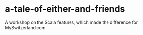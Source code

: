# a-tale-of-either-and-friends
A workshop on the Scala features, which made the difference for MySwitzerland.com
